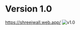 # Version 1.0
https://shreejwall.web.app/
![v1.0](https://github.com/Bik182/biks-gifs/blob/main/src/SHRJWL.png)
